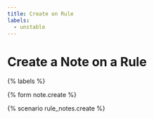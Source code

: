 ```yaml
---
title: Create on Rule
labels:
  - unstable
---
```


# Create a Note on a Rule

{% labels %}

{% form note.create %}

{% scenario rule_notes.create %}
